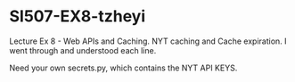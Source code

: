 # SI507-EX8-tzheyi
Lecture Ex 8 - Web APIs and Caching.
NYT caching and Cache expiration.
I went through and understood each line.

Need your own secrets.py, which contains the NYT API KEYS.
